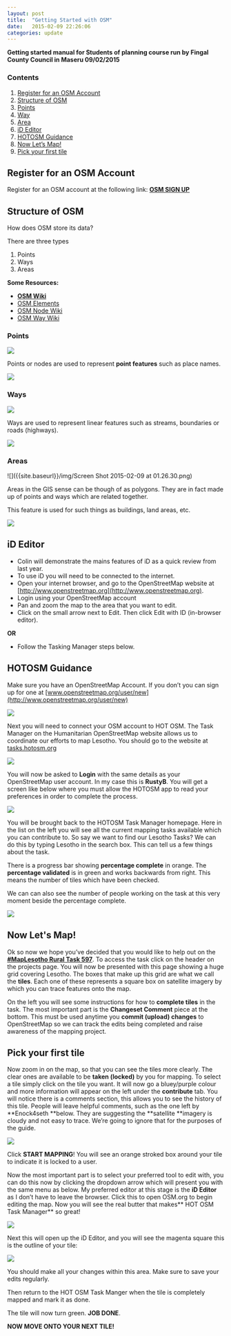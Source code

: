 ```yaml
---
layout: post
title:  "Getting Started with OSM"
date:   2015-02-09 22:26:06
categories: update
---
```

**Getting started manual for Students of planning course run by Fingal County Council in Maseru 09/02/2015**


### **Contents**

1. [Register for an OSM Account](#register-for-an-osm-account)
2. [Structure of OSM](#structure-of-osm)
3. [Points](#points)
4. [Way](#ways)
4. [Area](#areas)
5. [iD Editor](#id-editor)
6. [HOTOSM Guidance](#hotosm-guidance)
7. [Now Let’s Map!](#now-lets-map)
8. [Pick your first tile](#pick-your-first-tile)

## Register for an OSM Account
Register for an OSM account at the following link: [**OSM SIGN UP**](https://www.openstreetmap.org/user/new)

## **Structure of OSM**
How does OSM store its data?

There are three types

1. Points
2. Ways
3. Areas

**Some Resources:**

- [**OSM Wiki**](http://wiki.openstreetmap.org/wiki/Main_Page)
- [OSM Elements](http://wiki.openstreetmap.org/wiki/Elements)
- [OSM Node Wiki](http://wiki.openstreetmap.org/wiki/Node)
- [OSM Way Wiki](http://wiki.openstreetmap.org/wiki/Way)

### Points
![]({{site.baseurl}}/img/node.png)

Points or nodes are used to represent **point features** such as place names.

![]({{site.baseurl}}/img/point_ex.png)

### Ways
![]({{site.baseurl}}/img/way.png)

Ways are used to represent linear features such as streams, boundaries or roads (highways).

![]({{site.baseurl}}/img/way_ex.png)


### Areas
![]({{site.baseurl}}/img/Screen Shot 2015-02-09 at 01.26.30.png)

Areas in the GIS sense can be though of as polygons. They are in fact made up of points and ways which are related together.

This feature is used for such things as buildings, land areas, etc.

![]({{site.baseurl}}/img/area_ex.png)



## iD Editor
- Colin will demonstrate the mains features of iD as a quick review from last year.
- To use iD you will need to be connected to the internet.
- Open your internet browser, and go to the OpenStreetMap website at [http://www.openstreetmap.org](http://www.openstreetmap.org).
- Login using your OpenStreetMap account
- Pan and zoom the map to the area that you want to edit.
- Click on the small arrow next to Edit. Then click Edit with ID (in-browser editor).

**OR**

- Follow the Tasking Manager steps below.

## **HOTOSM Guidance**
Make sure you have an OpenStreetMap Account. If you don’t you can sign up for one at [www.openstreetmap.org/user/new](http://www.openstreetmap.org/user/new)

![]({{site.baseurl}}/img/openstreetmapsignup.png)

Next you will need to connect your OSM account to HOT OSM. The Task Manager on the Humanitarian OpenStreetMap website allows us to coordinate our efforts to map Lesotho. You should go to the website at [tasks.hotosm.org](http://tasks.hotosm.org)

![]({{site.baseurl}}/img/screen-shot-2014-10-13-at-22-42-05.png)

You will now be asked to **Login** with the same details as your OpenStreetMap user account. In my case this is **RustyB**. You will get a screen like below where you must allow the HOTOSM app to read your preferences in order to complete the process.

![]({{site.baseurl}}/img/screen-shot-2014-10-13-at-22-45-41.png)

You will be brought back to the HOTOSM Task Manager homepage. Here in the list on the left you will see all the current mapping tasks available which you can contribute to. So say we want to find our Lesotho Tasks? We can do this by typing Lesotho in the search box. This can tell us a few things about the task.

There is a progress bar showing **percentage complete** in orange. The **percentage validated** is in green and works backwards from right. This means the number of tiles which have been checked.

We can can also see the number of people working on the task at this very moment beside the percentage complete.

![]({{site.baseurl}}/img/screen-shot-2014-10-13-at-22-48-10.png)

## Now Let's Map!

Ok so now we hope you’ve decided that you would like to help out on the [**#MapLesotho Rural Task 597**](http://tasks.hotosm.org/project/597). To access the task click on the header on the projects page. You will now be presented with this page showing a huge grid covering Lesotho. The boxes that make up this grid are what we call the **tiles**. Each one of these represents a square box on satellite imagery by which you can trace features onto the map.

On the left you will see some instructions for how to **complete tiles** in the task. The most important part is the **Changeset Comment** piece at the bottom. This must be used anytime you **commit (upload) changes** to OpenStreetMap so we can track the edits being completed and raise awareness of the mapping project.

## Pick your first tile
Now zoom in on the map, so that you can see the tiles more clearly. The clear ones are available to be **taken (locked)** by you for mapping. To select a tile simply click on the tile you want. It will now go a bluey/purple colour and more information will appear on the left under the **contribute** tab. You will notice there is a comments section, this allows you to see the history of this tile. People will leave helpful comments, such as the one left by **Enock4seth **below. They are suggesting the **satellite **imagery is cloudy and not easy to trace. We’re going to ignore that for the purposes of the guide.

![]({{site.baseurl}}/img/screen-shot-2014-10-13-at-23-00-44.png)

Click **START MAPPING**! You will see an orange  stroked box around your tile to indicate it is locked to a user.

Now the most important part is to select your preferred tool to edit with, you can do this now by clicking the dropdown arrow which will present you with the same menu as below. My preferred editor at this stage is the **iD Editor** as I don’t have to leave the browser. Click this to open OSM.org to begin editing the map. Now you will see the real butter that makes** HOT OSM Task Manager** so great!

![]({{site.baseurl}}/img/screen-shot-2014-10-13-at-23-08-17.png)

Next this will open up the iD Editor, and you will see the magenta square this is the outline of your tile:

![]({{site.baseurl}}/img/screen-shot-2014-10-13-at-23-08-39-1.png)

You should make all your changes within this area. Make sure to save your edits regularly.

Then return to the HOT OSM Task Manger when the tile is completely mapped and mark it as done.

The tile will now turn green. **JOB DONE**.

**NOW MOVE ONTO YOUR NEXT TILE!**